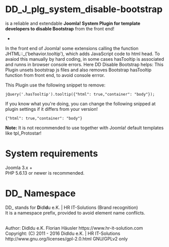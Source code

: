 # DD_J_plg_system_disable-bootstrap
is a reliable and extendable **Joomla! System Plugin for template developers to disable Bootstrap** from the front end!

-
In the front end of Joomla! some extensions calling the function JHTML::_('behavior.tooltip'),
which adds JavaScript code to html head. To avaiod this manually by hard coding, in some cases hasTooltip is associated and runns in browser console errors.
Here DD Disable Bootstrap helps: This Plugin unsets bootstrap js files and also removes Bootstrap hasTooltip function from front end, to avoid console errror.

This Plugin use the following snippet to remove:

    jQuery('.hasTooltip').tooltip({"html": true,"container": "body"});

If you know what you're doing, you can change the following snipped at plugin settings if it differs from your version!

    {"html": true,"container": "body"}

**Note:** It is not recommended to use together with Joomla! default templates like tpl_Protostar!

# System requirements
Joomla 3.x +                                                                                <br>
PHP 5.6.13 or newer is recommended.

# DD_ Namespace
DD_ stands for  **D**idl**d**u e.K. | HR IT-Solutions (Brand recognition)                   <br>
It is a namespace prefix, provided to avoid element name conflicts.

<br>
Author: Didldu e.K. Florian Häusler https://www.hr-it-solution.com                          <br>
Copyright: (C) 2011 - 2016 Didldu e.K. | HR IT-Solutions                                    <br>
http://www.gnu.org/licenses/gpl-2.0.html GNU/GPLv2 only
